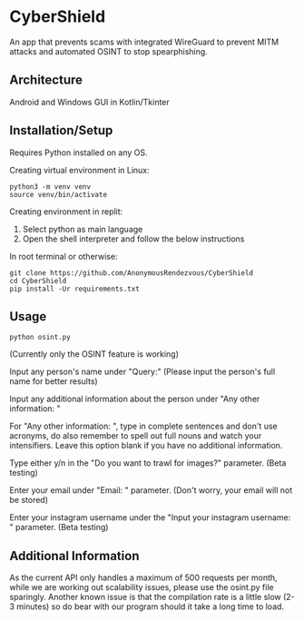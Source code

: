 # CyberShield

An app that prevents scams with integrated WireGuard to prevent MITM attacks and automated OSINT to stop spearphishing.

## Architecture

Android and Windows GUI in Kotlin/Tkinter

## Installation/Setup

Requires Python installed on any OS.

Creating virtual environment in Linux:

```
python3 -m venv venv
source venv/bin/activate
```
Creating environment in replit:

1. Select python as main language
2. Open the shell interpreter and follow the below instructions

In root terminal or otherwise:

```
git clone https://github.com/AnonymousRendezvous/CyberShield
cd CyberShield
pip install -Ur requirements.txt
```

## Usage

```
python osint.py
```
(Currently only the OSINT feature is working)

Input any person's name under "Query:" (Please input the person's full name for better results)

Input any additional information about the person under "Any other information: "

For "Any other information: ", type in complete sentences and don't use acronyms, do also remember to spell out full nouns and watch your intensifiers. Leave this option blank if you have no additional information.

Type either y/n in the "Do you want to trawl for images?" parameter. (Beta testing)

Enter your email under "Email: " parameter. (Don't worry, your email will not be stored)

Enter your instagram username under the "Input your instagram username: " parameter. (Beta testing)

## Additional Information

As the current API only handles a maximum of 500 requests per month, while we are working out scalability issues, please use the osint.py file sparingly. 
Another known issue is that the compilation rate is a little slow (2-3 minutes) so do bear with our program should it take a long time to load.
